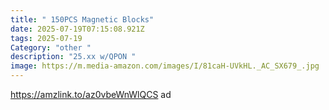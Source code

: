 ```yaml
---
title: " 150PCS Magnetic Blocks"
date: 2025-07-19T07:15:08.921Z
tags: 2025-07-19
Category: "other "
description: "25.xx w/QPON "
image: https://m.media-amazon.com/images/I/81caH-UVkHL._AC_SX679_.jpg
---
```

https://amzlink.to/az0vbeWnWlQCS ad